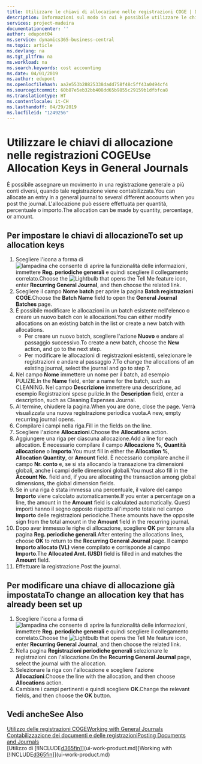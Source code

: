 ```yaml
---
title: Utilizzare le chiavi di allocazione nelle registrazioni COGE | Documenti Microsoft
description: Informazioni sul modo in cui è possibile utilizzare le chiavi di allocazione nelle registrazioni.
services: project-madeira
documentationcenter: ''
author: edupont04
ms.service: dynamics365-business-central
ms.topic: article
ms.devlang: na
ms.tgt_pltfrm: na
ms.workload: na
ms.search.keywords: cost accounting
ms.date: 04/01/2019
ms.author: edupont
ms.openlocfilehash: aa2e553b28825338dadd758f48c5ff43a0494cf4
ms.sourcegitcommit: 60b87e5eb32bb408dd65b9855c29159b1dfbfca8
ms.translationtype: HT
ms.contentlocale: it-CH
ms.lasthandoff: 04/29/2019
ms.locfileid: "1249256"
---
```

# <a name="use-allocation-keys-in-general-journals"></a><span data-ttu-id="90883-103">Utilizzare le chiavi di allocazione nelle registrazioni COGE</span><span class="sxs-lookup"><span data-stu-id="90883-103">Use Allocation Keys in General Journals</span></span>
<span data-ttu-id="90883-104">È possibile assegnare un movimento in una registrazione generale a più conti diversi, quando tale registrazione viene contabilizzata.</span><span class="sxs-lookup"><span data-stu-id="90883-104">You can allocate an entry in a general journal to several different accounts when you post the journal.</span></span> <span data-ttu-id="90883-105">L'allocazione può essere effettuata per quantità, percentuale o importo.</span><span class="sxs-lookup"><span data-stu-id="90883-105">The allocation can be made by quantity, percentage, or amount.</span></span>

## <a name="to-set-up-allocation-keys"></a><span data-ttu-id="90883-106">Per impostare le chiavi di allocazione</span><span class="sxs-lookup"><span data-stu-id="90883-106">To set up allocation keys</span></span>
1. <span data-ttu-id="90883-107">Scegliere l'icona a forma di ![lampadina che consente di aprire la funzionalità delle informazioni](media/ui-search/search_small.png "Informazioni sull'operazione che si desidera eseguire"), immettere **Reg. periodiche generali** e quindi scegliere il collegamento correlato.</span><span class="sxs-lookup"><span data-stu-id="90883-107">Choose the ![Lightbulb that opens the Tell Me feature](media/ui-search/search_small.png "Tell me what you want to do") icon, enter **Recurring General Journal**, and then choose the related link.</span></span>
2. <span data-ttu-id="90883-108">Scegliere il campo **Nome batch** per aprire la pagina **Batch registrazioni COGE**.</span><span class="sxs-lookup"><span data-stu-id="90883-108">Choose the **Batch Name** field to open the **General Journal Batches** page.</span></span>
3. <span data-ttu-id="90883-109">È possibile modificare le allocazioni in un batch esistente nell'elenco o creare un nuovo batch con le allocazioni.</span><span class="sxs-lookup"><span data-stu-id="90883-109">You can either modify allocations on an existing batch in the list or create a new batch with allocations.</span></span>
   * <span data-ttu-id="90883-110">Per creare un nuovo batch, scegliere l'azione **Nuovo** e andare al passaggio successivo.</span><span class="sxs-lookup"><span data-stu-id="90883-110">To create a new batch, choose the **New** action, and go to the next step.</span></span>
   * <span data-ttu-id="90883-111">Per modificare le allocazioni di registrazioni esistenti, selezionare le registrazioni e andare al passaggio 7.</span><span class="sxs-lookup"><span data-stu-id="90883-111">To change the allocations of an existing journal, select the journal and go to step 7.</span></span>    
4. <span data-ttu-id="90883-112">Nel campo **Nome** immettere un nome per il batch, ad esempio PULIZIE.</span><span class="sxs-lookup"><span data-stu-id="90883-112">In the **Name** field, enter a name for the batch, such as CLEANING.</span></span> <span data-ttu-id="90883-113">Nel campo **Descrizione** immettere una descrizione, ad esempio Registrazioni spese pulizie.</span><span class="sxs-lookup"><span data-stu-id="90883-113">In the **Description** field, enter a description, such as Cleaning Expenses Journal.</span></span>
5. <span data-ttu-id="90883-114">Al termine, chiudere la pagina.</span><span class="sxs-lookup"><span data-stu-id="90883-114">When you are done, close the page.</span></span> <span data-ttu-id="90883-115">Verrà visualizzata una nuova registrazione periodica vuota.</span><span class="sxs-lookup"><span data-stu-id="90883-115">A new, empty recurring journal opens.</span></span>
6. <span data-ttu-id="90883-116">Compilare i campi nella riga.</span><span class="sxs-lookup"><span data-stu-id="90883-116">Fill in the fields on the line.</span></span>
7. <span data-ttu-id="90883-117">Scegliere l'azione **Allocazioni**.</span><span class="sxs-lookup"><span data-stu-id="90883-117">Choose the **Allocations** action.</span></span>
8. <span data-ttu-id="90883-118">Aggiungere una riga per ciascuna allocazione.</span><span class="sxs-lookup"><span data-stu-id="90883-118">Add a line for each allocation.</span></span> <span data-ttu-id="90883-119">È necessario compilare il campo **Allocazione %**, **Quantità allocazione** o **Importo**.</span><span class="sxs-lookup"><span data-stu-id="90883-119">You must fill in either the **Allocation %**, **Allocation Quantity**, or **Amount** field.</span></span> <span data-ttu-id="90883-120">È necessario compilare anche il campo **Nr. conto** e, se si sta allocando la transazione tra dimensioni globali, anche i campi delle dimensioni globali.</span><span class="sxs-lookup"><span data-stu-id="90883-120">You must also fill in the **Account No.** field and, if you are allocating the transaction among global dimensions, the global dimension fields.</span></span>
9. <span data-ttu-id="90883-121">Se in una riga è stata immessa una percentuale, il valore del campo **Importo** viene calcolato automaticamente.</span><span class="sxs-lookup"><span data-stu-id="90883-121">If you enter a percentage on a line, the amount in the **Amount** field is calculated automatically.</span></span> <span data-ttu-id="90883-122">Questi importi hanno il segno opposto rispetto all'importo totale nel campo **Importo** delle registrazioni periodiche.</span><span class="sxs-lookup"><span data-stu-id="90883-122">These amounts have the opposite sign from the total amount in the **Amount** field in the recurring journal.</span></span>
10. <span data-ttu-id="90883-123">Dopo aver immesso le righe di allocazione, scegliere **OK** per tornare alla pagina **Reg. periodiche generali**.</span><span class="sxs-lookup"><span data-stu-id="90883-123">After entering the allocations lines, choose **OK** to return to the **Recurring General Journal** page.</span></span> <span data-ttu-id="90883-124">Il campo **Importo allocato (VL)** viene compilato e corrisponde al campo **Importo**.</span><span class="sxs-lookup"><span data-stu-id="90883-124">The **Allocated Amt. (USD)** field is filled in and matches the **Amount** field.</span></span>
11. <span data-ttu-id="90883-125">Effettuare la registrazione.</span><span class="sxs-lookup"><span data-stu-id="90883-125">Post the journal.</span></span>

## <a name="to-change-an-allocation-key-that-has-already-been-set-up"></a><span data-ttu-id="90883-126">Per modificare una chiave di allocazione già impostata</span><span class="sxs-lookup"><span data-stu-id="90883-126">To change an allocation key that has already been set up</span></span>
1. <span data-ttu-id="90883-127">Scegliere l'icona a forma di ![lampadina che consente di aprire la funzionalità delle informazioni](media/ui-search/search_small.png "Informazioni sull'operazione che si desidera eseguire"), immettere **Reg. periodiche generali** e quindi scegliere il collegamento correlato.</span><span class="sxs-lookup"><span data-stu-id="90883-127">Choose the ![Lightbulb that opens the Tell Me feature](media/ui-search/search_small.png "Tell me what you want to do") icon, enter **Recurring General Journal**, and then choose the related link.</span></span>
2. <span data-ttu-id="90883-128">Nella pagina **Registrazioni periodiche generali** selezionare le registrazioni con l'allocazione.</span><span class="sxs-lookup"><span data-stu-id="90883-128">On the **Recurring General Journal** page, select the journal with the allocation.</span></span>
3. <span data-ttu-id="90883-129">Selezionare la riga con l'allocazione e scegliere l'azione **Allocazioni**.</span><span class="sxs-lookup"><span data-stu-id="90883-129">Choose the line with the allocation, and then choose **Allocations** action.</span></span>
4. <span data-ttu-id="90883-130">Cambiare i campi pertinenti e quindi scegliere **OK**.</span><span class="sxs-lookup"><span data-stu-id="90883-130">Change the relevant fields, and then choose the **OK** button.</span></span>

## <a name="see-also"></a><span data-ttu-id="90883-131">Vedi anche</span><span class="sxs-lookup"><span data-stu-id="90883-131">See Also</span></span>
[<span data-ttu-id="90883-132">Utilizzo delle registrazioni COGE</span><span class="sxs-lookup"><span data-stu-id="90883-132">Working with General Journals</span></span>](ui-work-general-journals.md)  
[<span data-ttu-id="90883-133">Contabilizzazione dei documenti e delle registrazioni</span><span class="sxs-lookup"><span data-stu-id="90883-133">Posting Documents and Journals</span></span>](ui-post-documents-journals.md)  
<span data-ttu-id="90883-134">[Utilizzo di [!INCLUDE[d365fin](includes/d365fin_md.md)]](ui-work-product.md)</span><span class="sxs-lookup"><span data-stu-id="90883-134">[Working with [!INCLUDE[d365fin](includes/d365fin_md.md)]](ui-work-product.md)</span></span>
